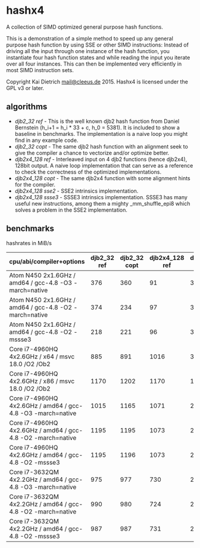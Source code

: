 hashx4
======

A collection of SIMD optimized general purpose hash functions.

This is a demonstration of a simple method to speed up any general
purpose hash function by using SSE or other SIMD instructions:
Instead of driving all the input through
one instance of the hash function, you instantiate four hash
function states and while reading the input you iterate over
all four instances. This can then be implemented very efficiently
in most SIMD instruction sets.

Copyright Kai Dietrich <mail@cleeus.de> 2015.
Hashx4 is licensed under the GPL v3 or later.


algorithms
----------

* *djb2\_32 ref* - This is the well known djb2 hash function from Daniel Bernstein (h\_i+1 = h\_i * 33 + c, h\_0 = 5381).
	It is included to show a baseline in benchmarks. The implementation is a naive loop you might find in any example code.
* *djb2\_32 copt* - The same djb2 hash function with an alignment seek
	to give the compiler a chance to vectorize and/or optimize better.
* *djb2x4\_128 ref* - Interleaved input on 4 djb2 functions (hence djb2x4), 128bit output. A naive loop implementation that can serve as
	a reference to check the correctness of the optimized implementations.
* *djb2x4\_128 copt* - The same djb2x4 function with some alignment hints for the compiler.
* *djb2x4\_128 sse2* - SSE2 intrinsics implementation.
* *djb2x4\_128 ssse3* - SSSE3 intrinsics implementation. SSSE3 has many useful new instructions, among them a mighty \_mm\_shuffle\_epi8
	which solves a problem in the SSE2 implementation.

benchmarks
----------

hashrates in MiB/s

| cpu/abi/compiler+options | djb2\_32 ref | djb2\_32 copt | djb2x4\_128 ref | djb2x4\_128 copt | djb2x4\_128 sse2 | djb2x4\_128 ssse3 |
|--------------------------|--------------|---------------|-----------------|------------------|------------------|-------------------|
| Atom N450 2x1.6GHz / amd64 / gcc-4.8 -O3 -march=native      |  376 |  360 |   91 |  376 |  370 |  949 |
| Atom N450 2x1.6GHz / amd64 / gcc-4.8 -O2 -march=native      |  374 |  234 |   97 |  360 |  370 | 1040 |
| Atom N450 2x1.6GHz / amd64 / gcc-4.8 -O2 -mssse3            |  218 |  221 |   96 |  319 |  186 |  910 |
| Core i7-4960HQ 4x2.6GHz / x64 / msvc 18.0 /O2 /Ob2          |  885 |  891 | 1016 | 3357 | 2017 | 6225 |
| Core i7-4960HQ 4x2.6GHz / x86 / msvc 18.0 /O2 /Ob2          | 1170 | 1202 | 1170 | 1702 | 1956 | 6243 |
| Core i7-4960HQ 4x2.6GHz / amd64 / gcc-4.8 -O3 -march=native | 1015 | 1165 | 1071 | 2672 | 2031 | 6368 |
| Core i7-4960HQ 4x2.6GHz / amd64 / gcc-4.8 -O2 -march=native | 1195 | 1195 | 1073 | 2541 | 2021 | 6513 |
| Core i7-4960HQ 4x2.6GHz / amd64 / gcc-4.8 -O2 -mssse3       | 1195 | 1196 | 1073 | 2555 | 2708 | 6491 |
| Core i7-3632QM 4x2.2GHz / amd64 / gcc-4.8 -O3 -march=native |  975 |  977 |  730 | 2066 | 2284 | 4874 |
| Core i7-3632QM 4x2.2GHz / amd64 / gcc-4.8 -O2 -march=native |  990 |  980 |  724 | 2091 | 2270 | 4834 |
| Core i7-3632QM 4x2.2GHz / amd64 / gcc-4.8 -O2 -mssse3       |  987 |  987 |  731 | 2096 | 1937 | 5162 |


